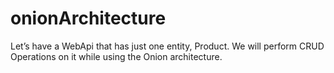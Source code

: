 # onionArchitecture
Let’s have a WebApi that has just one entity, Product. We will perform CRUD Operations on it while using the Onion architecture.
